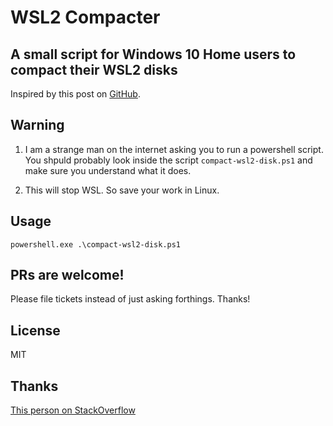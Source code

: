 # WSL2 Compacter

## A small script for Windows 10 Home users to compact their WSL2 disks

Inspired by this post on [GitHub](https://github.com/microsoft/WSL/issues/4699#issuecomment-627133168).

## Warning

1. I am a strange man on the internet asking you to run a powershell script. You shpuld probably look inside the script `compact-wsl2-disk.ps1` and make sure you understand what it does.

2. This will stop WSL. So save your work in Linux.

## Usage

`powershell.exe .\compact-wsl2-disk.ps1`

## PRs are welcome!

Please file tickets instead of just asking forthings. Thanks!

## License

MIT

## Thanks

[This person on StackOverflow](https://stackoverflow.com/questions/64772243/can-diskpart-take-command-line-parameters-or-can-i-fake-them-with-powershell)
